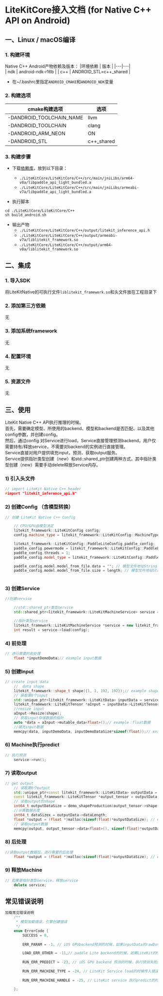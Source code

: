 # LiteKitCore接入文档 (for Native C++ API on Android)


## 一、Linux / macOS编译
### 1. 构建环境
Native C++ Android产物依赖及版本：
|环境依赖 | 版本 |
|---|---|  
| ndk | android-ndk-r16b |
| c++ | ANDROID_STL=c++_shared |

- 在~/.bashrc里指定`ANDROID_CMAKE`和`ANDROID_NDK`变量



### 2. 构建选项
|cmake构建选项 | 选项 |
|---|---|  
| -DANDROID_TOOLCHAIN_NAME | llvm |
| -DANDROID_TOOLCHAIN | clang |
|-DANDROID_ARM_NEON | ON |
|-DANDROID_STL | c++_shared  |


### 3. 构建步骤
- 下载[依赖库](https://gitee.com/paddlepaddle/LiteKit/tree/main/Android/LiteKitCoreNativeDependency/paddle_api_light_bundled/2.8.0rc)，放到以下目录：
    - `./LiteKitCore/LiteKitCore/C++/src/main/jniLibs/arm64-v8a/libpaddle_api_light_bundled.a`
    - `./LiteKitCore/LiteKitCore/C++/src/main/jniLibs/armeabi-v7a/libpaddle_api_light_bundled.a`

- 执行脚本
```
cd ./LiteKitCore/LiteKitCore/C++
sh build_android.sh
```
- 输出产物
    - `./LiteKitCore/LiteKitCore/C++/output/litekit_inference_api.h`
    - `./LiteKitCore/LiteKitCore/C++/output/armeabi-v7a/liblitekit_framework.so`
    - `./LiteKitCore/LiteKitCore/C++/output/arm64-v8a/liblitekit_framework.so`

## 二、集成
### 1. 导入SDK
将LiteKitNative的可执行文件`liblitekit_framework.so`和头文件放在工程目录下


### 2. 添加第三方依赖
无

### 3. 添加系统framework
无

### 4. 配置环境
无

### 5. 资源文件
无

## 三、使用
   LiteKit Native C++ API执行推理的时候。
   <br>
   首先，需要确定模型、所使用的backend、模型和backend是否匹配、以及其他config参数，并创建config。
   <br>
   然后，通过config 对Service进行load，Service直接管理预测backend，用户仅需要持有/释放service，不需要对backend的实例进行直接管理。
   <br>
   Service直接对用户提供填充input，预测、获取output服务。
   <br>
   Service提供指针类型创建（new）和std::shared_ptr创建两种方式，其中指针类型创建（new）需要手动delete释放Service内存。
    

### 1) 引入头文件
```cpp
// import LiteKit Native C++ header
#import "litekit_inference_api.h"
```
### 2) 创建Config （含模型转换）
```cpp
// 创建 LiteKit Native C++ Config

    // CPU/GPU由模型决定
    litekit_framework::LiteKitConfig config;
    config.machine_type = litekit_framework::LiteKitConfig::MachineType::PaddleLite;

    litekit_framework::LiteKitConfig::PaddleLiteConfig paddle_config;
    paddle_config.powermode = litekit_framework::LiteKitConfig::PaddleLiteConfig::PaddleLitePowerMode::LITE_POWER_NO_BIND;
    paddle_config.threads = 1;
    paddle_config.model_type = litekit_framework::LiteKitConfig::PaddleLiteConfig::LITE_MODEL_FROM_FILE;

    paddle_config.model.model_from_file.data = ""; // 模型文件地址String char *
    paddle_config.model.model_from_file.size = length; // 模型文件地址String length
    
```
### 3) 创建Service
```cpp
//创建service

    //std::shared_ptr类型service
    std::shared_ptr<litekit_framework::LiteKitMachineService> service = litekit_framework::CreateLiteKitMachineService(config);

    //指针类型service
    litekit_framework::LiteKitMachineService *service = new litekit_framework::LiteKitMachineService();
    int result = service->load(config);
```
### 4) 前处理
```cpp
// 进行需要的前处理
    float *inputDemoData;// example input数据
```

### 5) 创建Input
```cpp
// create input data
    //  data shape
    litekit_framework::shape_t shape({1, 1, 192, 192});// example shape
    // 获取第0个input
    std::unique_ptr<litekit_framework::LiteKitData> inputData = service->getInputData(0);
    litekit_framework::LiteKitTensor *aInput = inputData->LiteKitTensor;
    //resize input
    aInput->Resize(shape);
    // 获取input存储数据的指针
    auto *data = aInput->mutable_data<float>();// example：float数据
    //填充input数据
    memcpy(data, inputDemoData, inputDemoDataSize*sizeof(float));// example float数据
```
### 6) Machine执行predict
```cpp
// 执行预测
    service->run();
```

### 7) 读取output
```cpp
// get output
    // 读取第0个output
    std::unique_ptr<const litekit_framework::LiteKitData> outputData = service->getOutputData(0);
    const litekit_framework::LiteKitTensor *output_tensor = outputData->LiteKitTensor;
    // 读取output的shape
    int64_t outputDataSize = demo_shapeProduction(output_tensor->shape());
    //计算数据长度
    int64_t dataSizex = outputData->dataLength;
    float *output = (float *)malloc(sizeof(float)*outputDataSize); // example output data
    // 读取output数据
    memcpy(output, output_tensor->data<float>(), sizeof(float)*outputDataSize);
```
 
### 8) 后处理
```cpp
//读取output数据后，进行需要的后处理
    float *output = (float *)malloc(sizeof(float)*outputDataSize); // example output data

```

### 9) 释放Machine
```cpp
// 如果是指针类型service，释放service
    delete service;
```

## 常见错误说明
```cpp
加载常见错误说明
    /**
     * 模型加载错误，引擎创建错误
     */
    enum ErrorCode {
        SUCCESS = 0,
        
        ERR_PARAM = -1, // iOS GPUbackend预测的时候，如果inputData的rawData==nulltr || datalength<=0的时候，返回该错误。

        LOAD_ERR_OTHER = -11,// paddle Lite backend的时候，如果LiteKit的header和库不匹配，或者因为模型和Lite不匹配，以及其他一些未知原因加载失败的时候，返回该错误。
        
        RUN_ERR_PREDICT = -23, // iOS GPU backend 预测的时候，执行预测失败的时候，返回该错误。
        
        RUN_ERR_MACHINE_TYPE = -24, // LiteKit Service load的时候传入错误的machine_type，或者iOS平台上使用了不支持GPU的差异化版本加载GPU service的时候，返回该错误。
        
        RUN_ERR_MACHINE_HANDLE = -25, // LiteKit service 执行predict的时候，并没有找到backend（或load的时候创建backend失败）的时候，返回该错误

    };
```
